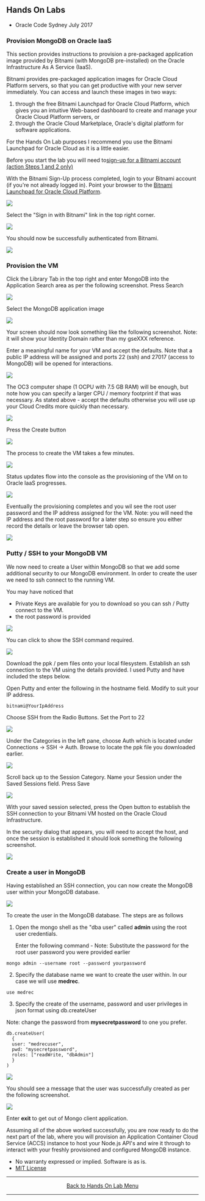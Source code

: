 ## Hands On Labs

- Oracle Code Sydney July 2017

### Provision MongoDB on Oracle IaaS

This section provides instructions to provision a pre-packaged application image provided by Bitnami (with MongoDB pre-installed) on the Oracle Infrastructure As A Service (IaaS).

Bitnami provides pre-packaged application images for Oracle Cloud Platform servers, so that you can get productive with your new server immediately. You can access and launch these images in two ways: 
1. through the free Bitnami Launchpad for Oracle Cloud Platform, which gives you an intuitive Web-based dashboard to create and manage your Oracle Cloud Platform servers, or 
2. through the Oracle Cloud Marketplace, Oracle's digital platform for software applications.

For the Hands On Lab purposes I recommend you use the Bitnami Launchpad for Oracle Cloud as it is a little easier. 

Before you start the lab you will need to[sign-up for a Bitnami account (action Steps 1 and 2 only)](https://docs.bitnami.com/oracle/get-started-launchpad/#step-1-register-with-bitnami)

With the Bitnami Sign-Up process completed, login to your Bitnami account (if you're not already logged in).
Point your browser to the [Bitnami Launchpad for Oracle Cloud Platform](https://oracle.bitnami.com/).

<img src="./img/iaas-4.PNG" />

Select the "Sign in with Bitnami" link in the top right corner.

<img src="./img/iaas-5.PNG" />

You should now be successfully authenticated from Bitnami.

<img src="./img/iaas-6.PNG" />

### Provision the VM

Click the Library Tab in the top right and enter MongoDB into the Application Search area as per the following screenshot.
Press Search

<img src="./img/iaas-190.PNG" />

Select the MongoDB application image

<img src="./img/iaas-191.PNG" />

Your screen should now look something like the following screenshot.
Note: it will show your Identity Domain rather than my gseXXX reference.

Enter a meaningful name for your VM and accept the defaults.
Note that a public IP address will be assigned and ports 22 (ssh) and 27017 (access to MongoDB) will be opened for interactions.

<img src="./img/iaas-202.PNG" />

The OC3 computer shape (1 OCPU with 7.5 GB RAM) will be enough, but note how you can specify a larger CPU / memory footprint if that was necessary. As stated above - accept the defaults otherwise you will use up your Cloud Credits more quickly than necessary.

<img src="./img/iaas-193.PNG" />

Press the Create button

<img src="./img/iaas-202.PNG" />

The process to create the VM takes a few minutes.

<img src="./img/iaas-203.PNG" />

Status updates flow into the console as the provisioning of the VM on to Oracle IaaS progresses.

<img src="./img/iaas-206.PNG" />

Eventually the provisioning completes and you wil see the root user password and the IP address assigned for the VM.
Note: you will need the IP address and the root password for a later step so ensure you either record the details or leave the browser tab open.

<img src="./img/iaas-207.PNG" />

### Putty / SSH to your MongoDB VM 

We now need to create a User within MongoDB so that we add some additional security to our MongoDB environment.
In order to create the user we need to ssh connect to the running VM.

You may have noticed that 
- Private Keys are available for you to download so you can ssh / Putty connect to the VM.
- the root password is provided

<img src="./img/iaas-207.PNG" />

You can click to show the SSH command required.

<img src="./img/iaas-300.PNG" />

Download the ppk / pem files onto your local filesystem.
Establish an ssh connection to the VM using the details provided.
I used Putty and have included the steps below.

Open Putty and enter the following in the hostname field. 
Modify to suit your IP address.
 
``` 
bitnami@YourIpAddress
```

Choose SSH from the Radio Buttons.
Set the Port to 22

<img src="./img/iaas-350.PNG" />

Under the Categories in the left pane, choose Auth which is located under Connections -> SSH -> Auth.
Browse to locate the ppk file you downloaded earlier.

<img src="./img/iaas-351.PNG" />

Scroll back up to the Session Category.
Name your Session under the Saved Sessions field.
Press Save

<img src="./img/iaas-352.PNG" />

With your saved session selected, press the Open button to establish the SSH connection to your Bitnami VM hosted on the Oracle Cloud Infrastructure.

In the security dialog that appears, you will need to accept the host, and once the session is established it should look something the following screenshot.

<img src="./img/iaas-352.PNG" />

### Create a user in MongoDB

Having established an SSH connection, you can now create the MongoDB user within your MongoDB database.

<img src="./img/iaas-353.PNG" />

To create the user in the MongoDB database.
The steps are as follows 
1. Open the mongo shell as the "dba user" called **admin** using the root user credentials. 

   Enter the following command - Note: Substitute the password for the root user password you were provided earlier

```
mongo admin --username root --password yourpassword
```

2. Specify the database name we want to create the user within. In our case we will use **medrec**.

```
use medrec
```

3. Specify the create of the username, password and user privileges in json format using db.createUser

Note: change the password from **mysecretpassword** to one you prefer.

```
db.createUser(
  {
  user: "medrecuser",
  pwd: "mysecretpassword",
  roles: ["readWrite, "dbAdmin"]
  }
)
```

<img src="./img/iaas-360.PNG" />

You should see a message that the user was successfully created as per the following screenshot.

<img src="./img/iaas-361.PNG" />

Enter **exit** to get out of Mongo client application.

Assuming all of the above worked successfully, you are now ready to do the next part of the lab, where you will provision an Application Container Cloud Service (ACCS) instance to host your Node.js API's and wire it through to interact with your freshly provisioned and configured MongoDB instance.

* No warranty expressed or implied.  Software is as is.
* [MIT License](http://www.opensource.org/licenses/mit-license.html)

<hr />
<center>
<a href="../../handsonlabs" class="btn" >Back to Hands On Lab Menu</a>
<center />
<hr />


